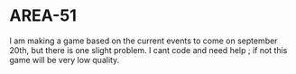 # AREA-51
I am making a game based on the current events to come on september 20th, but there is one slight problem. I cant code and need help ; if not this game will be very low quality.
